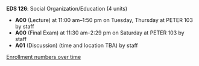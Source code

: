 **EDS 126**: Social Organization/Education (4 units)

- **A00** (Lecture) at 11:00 am–1:50 pm on Tuesday, Thursday at PETER 103 by staff
- **A00** (Final Exam) at 11:30 am–2:29 pm on Saturday at PETER 103 by staff
- **A01** (Discussion) (time and location TBA) by staff

[Enrollment numbers over time](./EDS126.tsv)
